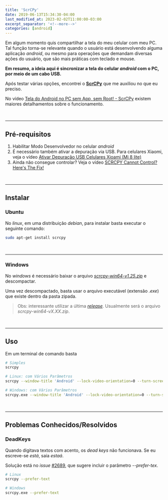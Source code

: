 ```yaml
---
title: 'ScrCPy'
date: 2019-06-13T15:34:30-04:00
last_modified_at: 2023-02-02T11:00:00-03:00
excerpt_separator: '<!--more-->'
categories: [android]
---
```


Em algum momento quis compartilhar a tela do meu celular com meu PC. Tal função torna-se relevante quando o usuário está desenvolvendo alguma aplicação _android_, ou mesmo para operações que demandam diversas ações do usuário, que são mais práticas com teclado e mouse.

<!--more-->

**Em resumo, a ideia aqui é sincronizar a tela do celular _android_ com o PC, por meio de um cabo USB.**

Após testar várias opções, encontrei o [**ScrCPy**](https://github.com/Genymobile/scrcpy) que me auxiliou no que eu preciso.

No vídeo [Tela do Android no PC sem App, sem Root! - ScrCPy](https://www.youtube.com/watch?v=J_PVOXwNREI) existem maiores detalhamentos sobre o funcionamento.

<br>

---

## Pré-requisitos

1. Habilitar Modo Desenvolvedor no celular _android_
2. É necessário também ativar a depuração via USB. Para celulares Xiaomi, veja o vídeo [Ativar Depuração USB Celulares Xioami (Mi 8 lite)](https://www.youtube.com/watch?v=NOvtdU5tFLI)
3. Ainda não consegue controlar? Veja o vídeo [SCRCPY Cannot Control? Here's The Fix!](https://www.youtube.com/watch?v=u7_XIR0Du7o)

<br>

---

## Instalar

### Ubuntu

No _linux_, em uma distribuição _debian_, para instalar basta executar o seguinte comando:

```bash
sudo apt-get install scrcpy
```

<br>

---

### Windows

No _windows_ é necessário baixar o arquivo [_scrcpy-win64-v1.25.zip_](https://github.com/Genymobile/scrcpy/releases/tag/v1.25) e descompactar.

Uma vez descompactado, basta usar o arquivo executável (extensão _.exe_) que existe dentro da pasta zipada.

> Obs: interessante utilizar a última [_release_](https://github.com/Genymobile/scrcpy/releases/). Usualmente será o arquivo _scrcpy-win64-vX.XX.zip_.

<br>

---

## Uso

Em um terminal de comando basta

```bash
# Simples
scrcpy

# Linux: com Vários Parâmetros
scrcpy --window-title 'Android' --lock-video-orientation=0 --turn-screen-off  --stay-awake  --show-touches --disable-screensaver  --shortcut-mod=rctrl

# Windows: com Vários Parâmetros
scrcpy.exe --window-title 'Android' --lock-video-orientation=0 --turn-screen-off  --stay-awake  --show-touches --disable-screensaver --shortcut-mod=rctrl --prefer-text
```

<br>

---

## Problemas Conhecidos/Resolvidos

### DeadKeys

Quando digitava textos com acento, os _dead keys_ não funcionava. Se eu escreve-se _está_, saia _estaá_.

Solução está no _issue_ [#2689](https://github.com/Genymobile/scrcpy/issues/2689), que sugere incluir o parâmetro _--prefer-tex_.

```bash
# Linux
scrcpy --prefer-text

# Windows
scrcpy.exe --prefer-text
```
